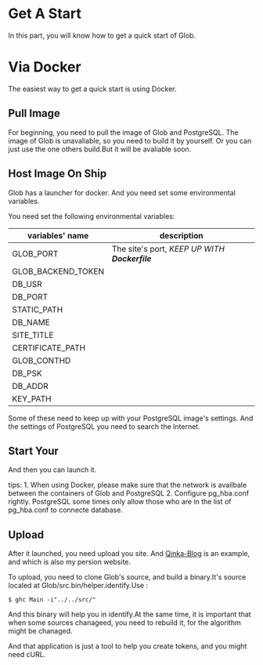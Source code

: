 Get A Start
===
In this part, you will know how to get a quick start of  Glob.

# Via Docker

The easiest way to get a quick start is using Docker.

## Pull Image

  For beginning, you need to pull the image of Glob and PostgreSQL.
  The image of Glob is unavaliable, so you need to build it by yourself.
  Or you can just use the one others build.But it will be avaliable soon.

## Host Image On Ship
 
  Glob has a launcher for docker. And you need set some environmental variables.
  
  You need set the following environmental variables:
  
  | variables' name | description |
  | ------ | --------- |
  | GLOB_PORT | The site's port, *KEEP UP WITH **Dockerfile***|
  | GLOB_BACKEND_TOKEN | |
  | DB_USR | |
  | DB_PORT | |
  | STATIC_PATH | |
  | DB_NAME | |
  | SITE_TITLE | |
  | CERTIFICATE_PATH | |
  | GLOB_CONTHD | |
  | DB_PSK | |
  | DB_ADDR | |
  | KEY_PATH| |

  Some of these need to keep up with your PostgreSQL image's settings.
  And the settings of PostgreSQL you need to search the Internet.
  
## Start Your
  
  And then you can launch it.
  
  tips:
    1. When using Docker, please make sure that the network is availbale between the containers of Glob and PostgreSQL
    2. Configure pg_hba.conf rightly. PostgreSQL some times only allow those who are in the list of pg_hba.conf to connecte database.
 
## Upload

  After it launched, you need upload you site. And [Qinka-Blog](https://github.com/Qinka/Qinka-Blog)
  is an example, and which is also my persion website.
  
  To upload, you need to clone Glob's source, and build a binary.It's source localed
  at Glob/src.bin/helper.identify.Use :
  ```
 $ ghc Main -i"../../src/"
  ```
  And this binary will help you in identify.At the same time, it is important
  that when some sources chanageed, you need to rebuild it, for the algorithm might be chanaged.
  
  And that application is just a tool to help you create tokens, and you might need cURL.